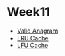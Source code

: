# Week11

- [Valid Anagram](https://leetcode.com/problems/valid-anagram/)
- [LRU Cache](https://leetcode.com/problems/lru-cache/)
- [LFU Cache](https://leetcode.com/problems/lfu-cache/)
